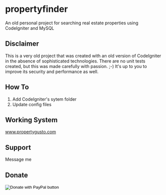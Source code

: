 # propertyfinder
An old personal project for searching real estate properties using CodeIgniter and MySQL

## Disclaimer
This is a very old project that was created with an old version of CodeIgniter in the absence of sophisticated technologies. There are no unit tests created, but this was made carefully with passion. ;-) It's up to you to improve its security and performance as well.

## How To
1. Add CodeIgniter's sytem folder
2. Update config files

## Working System
www.propertygusto.com

## Support
Message me

## Donate
<form action="https://www.paypal.com/cgi-bin/webscr" method="post" target="_top">
<input type="hidden" name="cmd" value="_s-xclick" />
<input type="hidden" name="hosted_button_id" value="F86K4JHZJR5ZG" />
<input type="image" src="https://www.paypalobjects.com/en_GB/SG/i/btn/btn_donateCC_LG.gif" border="0" name="submit" title="PayPal - The safer, easier way to pay online!" alt="Donate with PayPal button" />
<img alt="" border="0" src="https://www.paypal.com/en_SG/i/scr/pixel.gif" width="1" height="1" />
</form>
